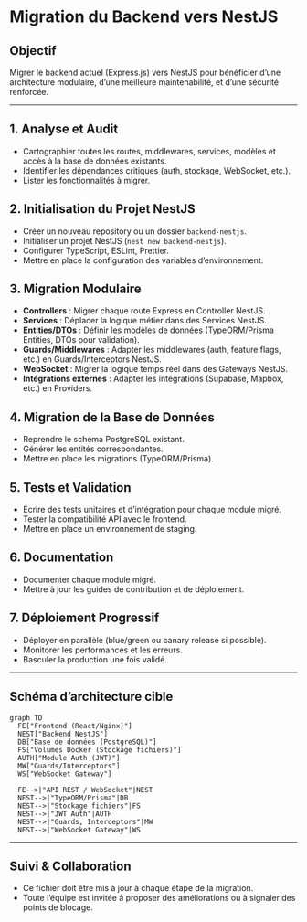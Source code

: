 # Migration du Backend vers NestJS

## Objectif
Migrer le backend actuel (Express.js) vers NestJS pour bénéficier d’une architecture modulaire, d’une meilleure maintenabilité, et d’une sécurité renforcée.

---

## 1. Analyse et Audit
- Cartographier toutes les routes, middlewares, services, modèles et accès à la base de données existants.
- Identifier les dépendances critiques (auth, stockage, WebSocket, etc.).
- Lister les fonctionnalités à migrer.

## 2. Initialisation du Projet NestJS
- Créer un nouveau repository ou un dossier `backend-nestjs`.
- Initialiser un projet NestJS (`nest new backend-nestjs`).
- Configurer TypeScript, ESLint, Prettier.
- Mettre en place la configuration des variables d’environnement.

## 3. Migration Modulaire
- **Controllers** : Migrer chaque route Express en Controller NestJS.
- **Services** : Déplacer la logique métier dans des Services NestJS.
- **Entities/DTOs** : Définir les modèles de données (TypeORM/Prisma Entities, DTOs pour validation).
- **Guards/Middlewares** : Adapter les middlewares (auth, feature flags, etc.) en Guards/Interceptors NestJS.
- **WebSocket** : Migrer la logique temps réel dans des Gateways NestJS.
- **Intégrations externes** : Adapter les intégrations (Supabase, Mapbox, etc.) en Providers.

## 4. Migration de la Base de Données
- Reprendre le schéma PostgreSQL existant.
- Générer les entités correspondantes.
- Mettre en place les migrations (TypeORM/Prisma).

## 5. Tests et Validation
- Écrire des tests unitaires et d’intégration pour chaque module migré.
- Tester la compatibilité API avec le frontend.
- Mettre en place un environnement de staging.

## 6. Documentation
- Documenter chaque module migré.
- Mettre à jour les guides de contribution et de déploiement.

## 7. Déploiement Progressif
- Déployer en parallèle (blue/green ou canary release si possible).
- Monitorer les performances et les erreurs.
- Basculer la production une fois validé.

---

## Schéma d’architecture cible

```mermaid
graph TD
  FE["Frontend (React/Nginx)"]
  NEST["Backend NestJS"]
  DB["Base de données (PostgreSQL)"]
  FS["Volumes Docker (Stockage fichiers)"]
  AUTH["Module Auth (JWT)"]
  MW["Guards/Interceptors"]
  WS["WebSocket Gateway"]

  FE-->|"API REST / WebSocket"|NEST
  NEST-->|"TypeORM/Prisma"|DB
  NEST-->|"Stockage fichiers"|FS
  NEST-->|"JWT Auth"|AUTH
  NEST-->|"Guards, Interceptors"|MW
  NEST-->|"WebSocket Gateway"|WS
```

---

## Suivi & Collaboration
- Ce fichier doit être mis à jour à chaque étape de la migration.
- Toute l’équipe est invitée à proposer des améliorations ou à signaler des points de blocage. 